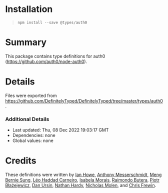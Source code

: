 # Installation
> `npm install --save @types/auth0`

# Summary
This package contains type definitions for auth0 (https://github.com/auth0/node-auth0).

# Details
Files were exported from https://github.com/DefinitelyTyped/DefinitelyTyped/tree/master/types/auth0.

### Additional Details
 * Last updated: Thu, 08 Dec 2022 19:03:17 GMT
 * Dependencies: none
 * Global values: none

# Credits
These definitions were written by [Ian Howe](https://github.com/ianhowe76), [Anthony Messerschmidt](https://github.com/CatGuardian), [Meng Bernie Sung](https://github.com/MengRS), [Léo Haddad Carneiro](https://github.com/Scoup), [Isabela Morais](https://github.com/isabela-morais), [Raimondo Butera](https://github.com/rbutera), [Piotr Błażejewicz](https://github.com/peterblazejewicz), [Dan Ursin](https://github.com/danursin), [Nathan Hardy](https://github.com/nhardy), [Nicholas Molen](https://github.com/robotastronaut), and [Chris Frewin](https://github.com/princefishthrower).
